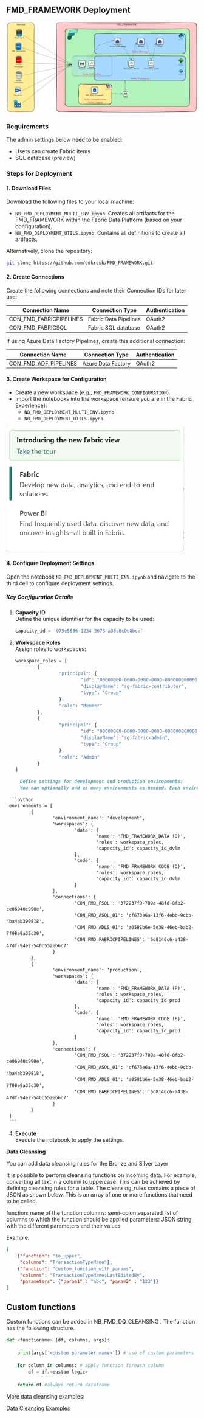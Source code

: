 
## FMD_FRAMEWORK Deployment
![FMD Overview](/Images/FMD_Overview.png)

### Requirements

The admin settings below need to be enabled:
- Users can create Fabric items
- SQL database (preview)

### Steps for Deployment

#### 1. Download Files

Download the following files to your local machine:
- `NB_FMD_DEPLOYMENT_MULTI_ENV.ipynb`: Creates all artifacts for the FMD_FRAMEWORK within the Fabric Data Platform (based on your configuration).
- `NB_FMD_DEPLOYMENT_UTILS.ipynb`: Contains all definitions to create all artifacts.

Alternatively, clone the repository:
```bash
git clone https://github.com/edkreuk/FMD_FRAMEWORK.git
```

#### 2. Create Connections

Create the following connections and note their Connection IDs for later use:

| **Connection Name**       | **Connection Type**       | **Authentication** |
|----------------------------|---------------------------|---------------------|
| CON_FMD_FABRICPIPELINES    | Fabric Data Pipelines     | OAuth2              |
| CON_FMD_FABRICSQL          | Fabric SQL database       | OAuth2              |

If using Azure Data Factory Pipelines, create this additional connection:

| **Connection Name**       | **Connection Type**       | **Authentication** |
|----------------------------|---------------------------|---------------------|
| CON_FMD_ADF_PIPELINES      | Azure Data Factory        | OAuth2              |

#### 3. Create Workspace for Configuration

- Create a new workspace (e.g., `FMD_FRAMEWORK_CONFIGURATION`).
- Import the notebooks into the workspace (ensure you are in the Fabric Experience):
	- `NB_FMD_DEPLOYMENT_MULTI_ENV.ipynb`
	- `NB_FMD_DEPLOYMENT_UTILS.ipynb`

![Fabric Experience](/Images/FMD_Fabric_Experience.png)

#### 4. Configure Deployment Settings

Open the notebook `NB_FMD_DEPLOYMENT_MULTI_ENV.ipynb` and navigate to the third cell to configure deployment settings.

##### Key Configuration Details

1. **Capacity ID**  
	 Define the unique identifier for the capacity to be used:
	 ```python
	 capacity_id = '075e5656-1234-5678-a36c8c0e8bca'
	 ```

2. **Workspace Roles**  
	 Assign roles to workspaces:
	 ```python
	 workspace_roles = [
			 {
					 "principal": {
							 "id": "00000000-0000-0000-0000-000000000000",
							 "displayName": "sg-fabric-contributor",
							 "type": "Group"
					 },
					 "role": "Member"
			 },
			 {
					 "principal": {
							 "id": "00000000-0000-0000-0000-000000000000",
							 "displayName": "sg-fabric-admin",
							 "type": "Group"
					 },
					 "role": "Admin"
			 }
	 ]
	 ```

```markdown
	 Define settings for development and production environments:
	 You can optionally add as many environments as needed. Each environment should include workspace configurations, roles, capacity IDs, and connection details. Below is an example structure for defining multiple environments:
```
	 ```python
	 environments = [
			 {
					 'environment_name': 'development',
					 'workspaces': {
							 'data': {
									 'name': 'FMD_FRAMEWORK_DATA (D)',
									 'roles': workspace_roles,
									 'capacity_id': capacity_id_dvlm
							 },
							 'code': {
									 'name': 'FMD_FRAMEWORK_CODE (D)',
									 'roles': workspace_roles,
									 'capacity_id': capacity_id_dvlm
							 }
					 },
					 'connections': {
							 'CON_FMD_FSQL': '372237f9-709a-48f8-8fb2-ce06940c990e',
							 'CON_FMD_ASQL_01': 'cf673e6a-13f6-4ebb-9cbb-4ba4ab390818',
							 'CON_FMD_ADLS_01': 'a0581b6e-5e38-46eb-bab2-7f08e9a35c30',
							 'CON_FMD_FABRICPIPELINES': '6d8146c6-a438-47df-94e2-540c552eb6d7'
					 }
			 },
			 {
					 'environment_name': 'production',
					 'workspaces': {
							 'data': {
									 'name': 'FMD_FRAMEWORK_DATA (P)',
									 'roles': workspace_roles,
									 'capacity_id': capacity_id_prod
							 },
							 'code': {
									 'name': 'FMD_FRAMEWORK_CODE (P)',
									 'roles': workspace_roles,
									 'capacity_id': capacity_id_prod
							 }
					 },
					 'connections': {
							 'CON_FMD_FSQL': '372237f9-709a-48f8-8fb2-ce06940c990e',
							 'CON_FMD_ASQL_01': 'cf673e6a-13f6-4ebb-9cbb-4ba4ab390818',
							 'CON_FMD_ADLS_01': 'a0581b6e-5e38-46eb-bab2-7f08e9a35c30',
							 'CON_FMD_FABRICPIPELINES': '6d8146c6-a438-47df-94e2-540c552eb6d7'
					 }
			 }
	 ]
	 ```

4. **Execute**  
	 Execute the notebook to apply the settings.



**Data Cleansing**

You can add data cleansing rules for the Bronze and Silver Layer

It is possible to perform cleansing functions on incoming data. For example, converting all text in a column to uppercase. This can be achieved by defining cleansing rules for a table. The cleansing_rules contains a piece of JSON as shown below. This is an array of one or more functions that need to be called.

function: name of the function
columns: semi-colon separated list of columns to which the function should be applied
parameters: JSON string with the different parameters and their values

Example:
```json
[
	{"function": "to_upper",
	 "columns": "TransactionTypeName"}, 
	{"function": "custom_function_with_params",
	 "columns": "TransactionTypeName;LastEditedBy",
	 "parameters": {"param1" : "abc", "param2" : "123"}}
]
```

## Custom functions

Custom functions can be added in NB_FMD_DQ_CLEANSING . The function has the following structure.


```python
def <functioname> (df, columns, args):

	print(args['<custom parameter name>']) # use of custom parameters

	for column in columns: # apply function foreach column
		df = df.<custom logic>

	return df #always return dataframe.
```

More data cleansing examples:

[Data Cleansing Examples][fmdDataCleansingExamplesLink]

[fmdDataCleansingExamplesLink]: /FMD_DATA_CLEANSING.MD